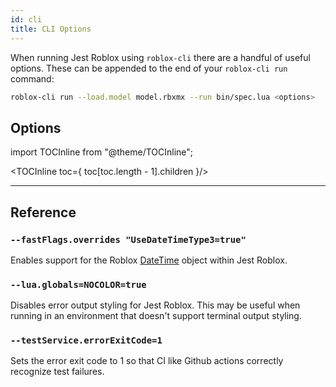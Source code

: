 ```yaml
---
id: cli
title: CLI Options
---
```


When running Jest Roblox using `roblox-cli` there are a handful of useful options. These can be appended to the end of your `roblox-cli run` command:
```bash
roblox-cli run --load.model model.rbxmx --run bin/spec.lua <options>
```

## Options

import TOCInline from "@theme/TOCInline";

<TOCInline toc={
	toc[toc.length - 1].children
}/>

---

## Reference

### `--fastFlags.overrides "UseDateTimeType3=true"`
Enables support for the Roblox [DateTime](https://developer.roblox.com/en-us/api-reference/datatype/DateTime) object within Jest Roblox.

### `--lua.globals=NOCOLOR=true`
Disables error output styling for Jest Roblox. This may be useful when running in an environment that doesn't support terminal output styling.

### `--testService.errorExitCode=1`
Sets the error exit code to 1 so that CI like Github actions correctly recognize test failures.